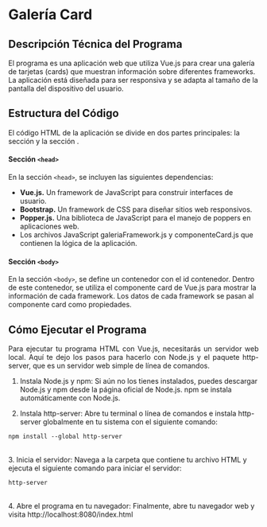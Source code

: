 # Galería Card

## Descripción Técnica del Programa
El programa es una aplicación web que utiliza Vue.js para crear una galería de tarjetas (cards) que muestran información sobre diferentes frameworks. La aplicación está diseñada para ser responsiva y se adapta al tamaño de la pantalla del dispositivo del usuario.

## Estructura del Código
El código HTML de la aplicación se divide en dos partes principales: la sección <head> y la sección <body>.

#### Sección ``<head>``</br>
En la sección ``<head>``, se incluyen las siguientes dependencias:
- **Vue.js.** Un framework de JavaScript para construir interfaces de usuario.
- **Bootstrap.** Un framework de CSS para diseñar sitios web responsivos.
- **Popper.js.** Una biblioteca de JavaScript para el manejo de poppers en aplicaciones web.
- Los archivos JavaScript galeriaFramework.js y componenteCard.js que contienen la lógica de la aplicación.

#### Sección ``<body>``</br>
En la sección ``<body>``, se define un contenedor con el id contenedor. Dentro de este contenedor, se utiliza el componente card de Vue.js para mostrar la información de cada framework. Los datos de cada framework se pasan al componente card como propiedades.

## Cómo Ejecutar el Programa
<p align="justify">Para ejecutar tu programa HTML con Vue.js, necesitarás un servidor web local. Aquí te dejo los pasos para hacerlo con Node.js y el paquete http-server, que es un servidor web simple de línea de comandos.</p>

1. Instala Node.js y npm: Si aún no los tienes instalados, puedes descargar Node.js y npm desde la página oficial de Node.js. npm se instala automáticamente con Node.js.

2. Instala http-server: Abre tu terminal o línea de comandos e instala http-server globalmente en tu sistema con el siguiente comando:
````
npm install --global http-server
````
</br>
3. Inicia el servidor: Navega a la carpeta que contiene tu archivo HTML y ejecuta el siguiente comando para iniciar el servidor:


````
http-server
````
</br>
4. Abre el programa en tu navegador: Finalmente, abre tu navegador web y visita http://localhost:8080/index.html

